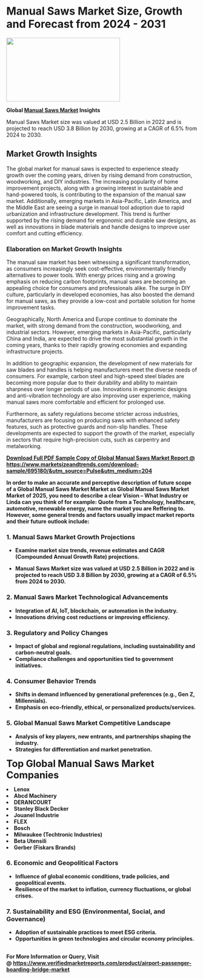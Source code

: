 <H1>Manual Saws Market Size, Growth and Forecast from 2024 - 2031</H1><img class="aligncenter size-medium wp-image-584254" src="https://thirdeyenews.in/wp-content/uploads/2024/09/Global-Market-Research-300x168.jpeg" alt="" width="300" height="168" /><p><strong>Global&nbsp;<a href="https://www.marketsizeandtrends.com/download-sample/695180/&amp;utm_source=Pulse&amp;utm_medium=204">Manual Saws Market</a> Insights</strong></p><p>Manual Saws Market size was valued at USD 2.5 Billion in 2022 and is projected to reach USD 3.8 Billion by 2030, growing at a CAGR of 6.5% from 2024 to 2030.</p><p><h2>Market Growth Insights</h2> <p>The global market for manual saws is expected to experience steady growth over the coming years, driven by rising demand from construction, woodworking, and DIY industries. The increasing popularity of home improvement projects, along with a growing interest in sustainable and hand-powered tools, is contributing to the expansion of the manual saw market. Additionally, emerging markets in Asia-Pacific, Latin America, and the Middle East are seeing a surge in manual tool adoption due to rapid urbanization and infrastructure development. This trend is further supported by the rising demand for ergonomic and durable saw designs, as well as innovations in blade materials and handle designs to improve user comfort and cutting efficiency.</p> <p><strong><a href="#"></a></strong></p> <h3>Elaboration on Market Growth Insights</h3> <p>The manual saw market has been witnessing a significant transformation, as consumers increasingly seek cost-effective, environmentally friendly alternatives to power tools. With energy prices rising and a growing emphasis on reducing carbon footprints, manual saws are becoming an appealing choice for consumers and professionals alike. The surge in DIY culture, particularly in developed economies, has also boosted the demand for manual saws, as they provide a low-cost and portable solution for home improvement tasks.</p> <p>Geographically, North America and Europe continue to dominate the market, with strong demand from the construction, woodworking, and industrial sectors. However, emerging markets in Asia-Pacific, particularly China and India, are expected to drive the most substantial growth in the coming years, thanks to their rapidly growing economies and expanding infrastructure projects.</p> <p>In addition to geographic expansion, the development of new materials for saw blades and handles is helping manufacturers meet the diverse needs of consumers. For example, carbon steel and high-speed steel blades are becoming more popular due to their durability and ability to maintain sharpness over longer periods of use. Innovations in ergonomic designs and anti-vibration technology are also improving user experience, making manual saws more comfortable and efficient for prolonged use.</p> <p>Furthermore, as safety regulations become stricter across industries, manufacturers are focusing on producing saws with enhanced safety features, such as protective guards and non-slip handles. These developments are expected to support the growth of the market, especially in sectors that require high-precision cuts, such as carpentry and metalworking.</p> <p><strong><a href="#"></p><p><span class=""><strong>Download Full PDF Sample Copy of Global Manual Saws Market Report</strong> @ <a href="https://www.marketsizeandtrends.com/download-sample/695180/&amp;utm_source=Pulse&amp;utm_medium=204" target="_blank">https://www.marketsizeandtrends.com/download-sample/695180/&amp;utm_source=Pulse&amp;utm_medium=204</a></span></p><p>In order to make an accurate and perceptive description of future scope of a Global&nbsp;Manual Saws Market Market as Global&nbsp;Manual Saws Market Market of 2025, you need to describe a clear Vision &ndash; What Industry or Linda can you think of for example: Quote from a Technology, healthcare, automotive, renewable energy, name the market you are Reffering to. However, some general trends and factors usually impact market reports and their future outlook include:</p><h3>1.&nbsp;<strong>Manual Saws Market Growth Projections</strong></h3><ul><li>Examine market size trends, revenue estimates and CAGR (Compounded Annual Growth Rate) projections.</li><li><p>Manual Saws Market size was valued at USD 2.5 Billion in 2022 and is projected to reach USD 3.8 Billion by 2030, growing at a CAGR of 6.5% from 2024 to 2030.</p></li></ul><h3>2.&nbsp;<strong>Manual Saws Market Technological Advancements</strong></h3><ul><li>Integration of AI, IoT, blockchain, or automation in the industry.</li><li>Innovations driving cost reductions or improving efficiency.</li></ul><h3>3.&nbsp;<strong>Regulatory and Policy Changes</strong></h3><ul><li>Impact of global and regional regulations, including sustainability and carbon-neutral goals.</li><li>Compliance challenges and opportunities tied to government initiatives.</li></ul><h3>4.&nbsp;<strong>Consumer Behavior Trends</strong></h3><ul><li>Shifts in demand influenced by generational preferences (e.g., Gen Z, Millennials).</li><li>Emphasis on eco-friendly, ethical, or personalized products/services.</li></ul><h3>5.&nbsp;<strong>Global Manual Saws Market Competitive Landscape</strong></h3><ul><li>Analysis of key players, new entrants, and partnerships shaping the industry.</li><li>Strategies for differentiation and market penetration.</li></ul><p data-pm-slice="1 1 []"><span style="color: inherit; font-family: inherit; font-size: 25px;">Top Global Manual Saws Market Companies</span></p><div class="" data-test-id=""><p><li>Lenox</li><li> Abcd Machinery</li><li> DERANCOURT</li><li> Stanley Black Decker</li><li> Jouanel Industrie</li><li> FLEX</li><li> Bosch</li><li> Milwaukee (Techtronic Industries)</li><li> Beta Utensili</li><li> Gerber (Fiskars Brands)</li></p></div><h3>6.&nbsp;<strong>Economic and Geopolitical Factors</strong></h3><ul><li>Influence of global economic conditions, trade policies, and geopolitical events.</li><li>Resilience of the market to inflation, currency fluctuations, or global crises.</li></ul><h3>7.&nbsp;<strong>Sustainability and ESG (Environmental, Social, and Governance)</strong></h3><ul><li>Adoption of sustainable practices to meet ESG criteria.</li><li>Opportunities in green technologies and circular economy principles.</li></ul><h2><strong style="font-size: 14px;">For More Information or Query, Visit @&nbsp;</strong><a style="background-color: #ffffff; font-size: 14px;" href="https://www.marketsizeandtrends.com/report/manual-saws-market/" target="_blank">https://www.verifiedmarketreports.com/product/airport-passenger-boarding-bridge-market</a></h2>
